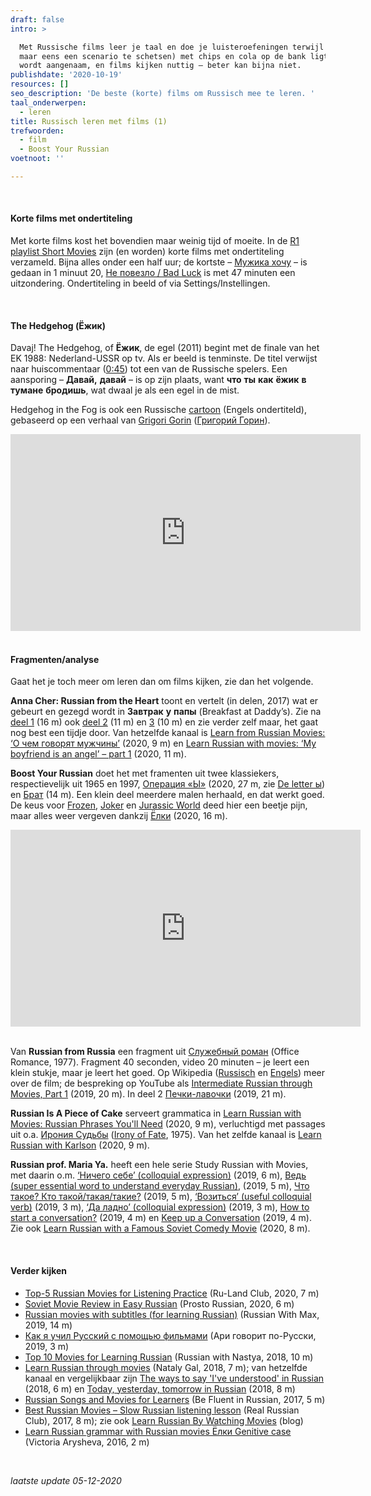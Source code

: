 ```yaml
---
draft: false
intro: >

  Met Russische films leer je taal en doe je luisteroefeningen terwijl je (om
  maar eens een scenario te schetsen) met chips en cola op de bank ligt. Leren
  wordt aangenaam, en films kijken nuttig – beter kan bijna niet.
publishdate: '2020-10-19'
resources: []
seo_description: 'De beste (korte) films om Russisch mee te leren. '
taal_onderwerpen:
  - leren
title: Russisch leren met films (1)
trefwoorden:
  - film
  - Boost Your Russian
voetnoot: ''

---
```


<br/>


#### Korte films met ondertiteling

Met korte films kost het bovendien maar weinig tijd of moeite. In de [R1 playlist Short Movies](https://www.youtube.com/playlist?list=PLeE-zqOrSLhz7Xzb5KNc0sKdS8aHE96y2) zijn (en worden) korte films met ondertiteling verzameld. Bijna alles onder een half uur; de kortste – [Мужика хочу](https://youtu.be/N6M4xvSHMxM) – is gedaan in 1 minuut 20, [Не повезло / Bad Luck](https://youtu.be/Dvx-DfdYTus) is met 47 minuten een uitzondering. Ondertiteling in beeld of via Settings/Instellingen.

<br/>

#### The Hedgehog (Ёжик)

Davaj! The Hedgehog, of **Ёжик**, de egel (2011) begint met de finale van het EK 1988: Nederland-USSR op tv. Als er beeld is tenminste. De titel verwijst naar huiscommentaar ([0:45](https://youtu.be/Mg54-4BL8sk?t=45)) tot een van de Russische spelers. Een aansporing – **Давай,** **давай** – is op zijn plaats, want **что** **ты** **как** **ёжик** **в** **тумане** **бродишь**, wat dwaal je als een egel in de mist.

Hedgehog in the Fog is ook een Russische [cartoon](https://www.youtube.com/watch?v=ThmaGMgWRlY) (Engels ondertiteld), gebaseerd op een verhaal van [Grigori Gorin](https://en.wikipedia.org/wiki/Grigori_Gorin) ([Григорий Горин](https://ru.wikipedia.org/wiki/%D0%93%D0%BE%D1%80%D0%B8%D0%BD,_%D0%93%D1%80%D0%B8%D0%B3%D0%BE%D1%80%D0%B8%D0%B9_%D0%98%D0%B7%D1%80%D0%B0%D0%B8%D0%BB%D0%B5%D0%B2%D0%B8%D1%87)).

<iframe width="560" height="315" src="https://www.youtube.com/embed/Mg54-4BL8sk" frameborder="0" allow="accelerometer; autoplay; encrypted-media; gyroscope; picture-in-picture" allowfullscreen></iframe>

<br/>

<br/>

#### Fragmenten/analyse

Gaat het je toch meer om leren dan om films kijken, zie dan het volgende.


**Anna Cher: Russian from the Heart** toont en vertelt (in delen, 2017) wat er gebeurt en gezegd wordt in **Завтрак** **у** **папы** (Breakfast at Daddy’s). Zie na [deel 1](https://www.youtube.com/watch?v=VXAZCqzN_9A) (16 m) ook [deel 2](https://www.youtube.com/watch?v=56OlgnAzDIY) (11 m) en [3](https://www.youtube.com/watch?v=q-EdZQHTgMU) (10 m) en zie verder zelf maar, het gaat nog best een tijdje door. Van hetzelfde kanaal is [Learn from Russian Movies: ‘О чем говорят мужчины’](https://youtu.be/2EwHBruSVHo) (2020, 9 m) en [Learn Russian with movies: ‘My boyfriend is an angel’ – part 1](https://youtu.be/GQ_KHpK1QeI) (2020, 11 m).


**Boost Your Russian** doet het met framenten uit twee klassiekers, respectievelijk uit 1965 en 1997, [Операция «Ы»](https://youtu.be/N9yLKP2EIwY) (2020, 27 m, zie [De letter ы](https://rusland1.nl/taal/20200826-de-letter-bi/)) en [Брат](https://youtu.be/tarJkLpXaqs) (14 m). Een klein deel meerdere malen herhaald, en dat  werkt goed. De keus voor [Frozen](https://youtu.be/_P_zOT5xoSg), [Joker](https://youtu.be/xy2krshrkN0) en [Jurassic World](https://youtu.be/7JPUhXISGV4) deed hier een beetje pijn, maar alles weer vergeven dankzij [Ёлки](https://youtu.be/aULH1fqrNcw) (2020, 16 m).

<iframe width="560" height="315" src="https://www.youtube.com/embed/tarJkLpXaqs" frameborder="0" allow="accelerometer; autoplay; clipboard-write; encrypted-media; gyroscope; picture-in-picture" allowfullscreen></iframe>

 <br/>
<br/>

Van **Russian from Russia** een fragment uit [Служебный роман](https://youtu.be/hR-1QGMK75c) (Office Romance, 1977). Fragment 40 seconden, video 20 minuten – je leert een klein stukje, maar je leert het goed. Op Wikipedia ([Russisch](https://ru.wikipedia.org/wiki/Служебный_роман) en [Engels](https://en.wikipedia.org/wiki/Office_Romance)) meer over de film; de bespreking op YouTube als [Intermediate Russian through Movies, Part 1](https://www.youtube.com/watch?v=rOOSGo3k-Yg) (2019, 20 m). In deel 2 [Печки-лавочки](https://www.youtube.com/watch?v=yaDg7bsNp6o) (2019, 21 m).


**Russian Is A Piece of Cake** serveert grammatica in [Learn Russian with Movies: Russian Phrases You'll Need](https://youtu.be/fVIAzgsquVw) (2020, 9 m), verluchtigd met passages uit o.a. [Ирония Судьбы](https://youtu.be/lVpmZnRIMKs) ([Irony of Fate](https://en.wikipedia.org/wiki/The_Irony_of_Fate), 1975). Van het zelfde kanaal is [Learn Russian with Karlson](https://youtu.be/yuNkeoNf1Ac) (2020, 9 m).


**Russian prof. Maria Ya.** heeft een hele serie Study Russian with Movies, met daarin o.m. [‘Ничего себе’ (colloquial expression)](https://youtu.be/7FF-vpduIlQ) (2019, 6 m), [Ведь (super essential word to understand everyday Russian)](https://youtu.be/e0knTEr4mMM), (2019, 5 m), [Что такое? Кто такой/такая/такие?](https://youtu.be/D63vTTs4Qo4) (2019, 5 m), [‘Возиться’ (useful colloquial verb)](https://youtu.be/4Bw9Wq3-wMU) (2019, 3 m), [‘Да ладно’ (colloquial expression)](https://youtu.be/mtc-JiEqlQE) (2019, 3 m), [How to start a conversation?](https://youtu.be/KcQFiU3Jrxk) (2019, 4 m) en [Keep up a Conversation](https://youtu.be/r-PhLyymwok) (2019, 4 m). Zie ook [Learn Russian with a Famous Soviet Comedy Movie](https://youtu.be/lBw4-ajsmxw) (2020, 8 m).

 <br/>

 #### Verder kijken
 

- [Top-5 Russian Movies for Listening Practice](https://youtu.be/iGAxhexjED8) (Ru-Land Club, 2020, 7 m)
- [Soviet Movie Review in Easy Russian](https://youtu.be/ptFeb2P0KoI) (Prosto Russian, 2020, 6 m)
- [Russian movies with subtitles (for learning Russian)](https://www.youtube.com/watch?v=3uUtJl3Ra1Y) (Russian With Max, 2019, 14 m)
- [Как я учил Русский с помощью фильмами](https://youtu.be/NGNJrznKGF0) (Ари говорит по-Русски, 2019, 3 m)
- [Top 10 Movies for Learning Russian](https://youtu.be/_-tOAPRPZxo) (Russian with Nastya, 2018, 10 m)
- [Learn Russian through movies](https://www.youtube.com/watch?v=nbzbNjdbcao) (Nataly Gal, 2018, 7 m); van hetzelfde kanaal en vergelijkbaar zijn [The ways to say 'I've understood' in Russian](https://www.youtube.com/watch?v=0Cx-IQxg0vI) (2018, 6 m) en [Today, yesterday, tomorrow in Russian](https://youtu.be/wkzhPyYPiXQ) (2018, 8 m)
- [Russian Songs and Movies for Learners](https://youtu.be/AaaF3jBJdxY) (Be Fluent in Russian, 2017, 5 m)
- [Best Russian Movies – Slow Russian listening lesson](https://www.youtube.com/watch?v=ulHGDk4T8YU) (Real Russian Club), 2017, 8 m); zie ook [Learn Russian By Watching Movies](https://realrussianclub.com/blog/learn-russian-by-watching-movies/) (blog)
- [Learn Russian grammar with Russian movies Ёлки Genitive case](https://www.youtube.com/watch?v=QC3hUvBshxw) (Victoria Arysheva, 2016, 2 m)

 
<br/>

*laatste update 05-12-2020*


 



 